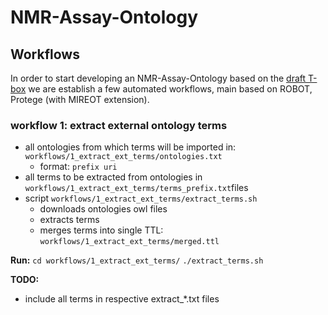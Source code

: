 # NMR-Assay-Ontology

## Workflows
In order to start developing an NMR-Assay-Ontology based on the [draft T-box](https://app.diagrams.net/#G1QopwpmihR1fCKU0Szhjv2T94zCD0lOGR) we are establish a few automated workflows, main based on ROBOT, Protege (with MIREOT extension).

### workflow 1: extract external ontology terms 
* all ontologies from which terms will be imported in: `workflows/1_extract_ext_terms/ontologies.txt`
   * format: `prefix uri` 
* all terms to be extracted from ontologies in `workflows/1_extract_ext_terms/terms_prefix.txt`files
* script `workflows/1_extract_ext_terms/extract_terms.sh`
    * downloads ontologies owl files
    * extracts terms
    * merges terms into single TTL: `workflows/1_extract_ext_terms/merged.ttl`

**Run:** 
`cd workflows/1_extract_ext_terms/`
`./extract_terms.sh`

**TODO:** 
* include all terms in respective extract_*.txt files
